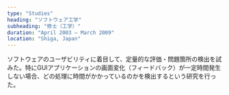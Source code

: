 ```yaml
---
type: "Studies"
heading: "ソフトウェア工学"
subheading: "修士（工学）"
duration: "April 2003 – March 2009"
location: "Shiga, Japan"
---
```


ソフトウェアのユーザビリティに着目して、定量的な評価・問題箇所の検出を試みた。特にGUIアプリケーションの画面変化（フィードバック）が一定時間発生しない場合、どの処理に時間がかかっているのかを検出するという研究を行った。